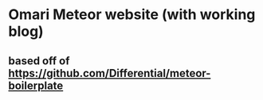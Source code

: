 # Omari Meteor website (with working blog)

## based off of https://github.com/Differential/meteor-boilerplate 

